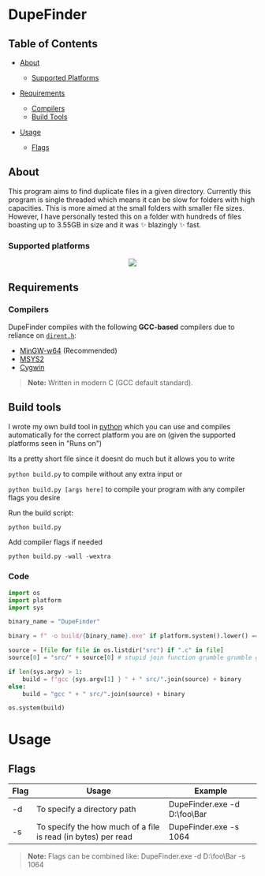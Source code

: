 # DupeFinder  

## Table of Contents  
- [About](#about)  
    - [Supported Platforms](#supported-platforms)  
- [Requirements](#requirements)  
  - [Compilers](#compilers)  
  - [Build Tools](#build-tools)  

- [Usage](#usage)  
  - [Flags](#flags)  

## About  
This program aims to find duplicate files in a given directory. Currently this program is single threaded which means it can be slow for folders with high capacities. This is more aimed at the small folders with smaller file sizes. However, I have personally tested this on a folder with hundreds of files boasting up to 3.55GB in size and it was ✨ blazingly ✨ fast.

### Supported platforms
<p align="center"> <img src="https://skillicons.dev/icons?i=windows,linux" /> </p>



## Requirements  

### Compilers  
DupeFinder compiles with the following **GCC-based** compilers due to reliance on [`dirent.h`](http://pubs.opengroup.org/onlinepubs/7908799/xsh/dirent.h.html):  
- [MinGW-w64](https://www.mingw-w64.org/) (Recommended)  
- [MSYS2](https://www.msys2.org/)  
- [Cygwin](https://www.cygwin.com/)  

> **Note:** Written in modern C (GCC default standard).  

## Build tools

I wrote my own build tool in [python](https://www.python.org/) which you can use and compiles automatically for the correct platform you are on (given the supported platforms seen in "Runs on")

Its a pretty short file since it doesnt do much but it allows you to write

``python build.py`` to compile without any extra input or 

``python build.py [args here]`` to compile your program with any compiler flags you desire

Run the build script:  
```sh
python build.py
```

Add compiler flags if needed
```
python build.py -wall -wextra
```
### Code

```py
import os
import platform
import sys

binary_name = "DupeFinder"

binary = f" -o build/{binary_name}.exe" if platform.system().lower() == "windows" else f" -o build/{binary_name}"

source = [file for file in os.listdir("src") if ".c" in file]
source[0] = "src/" + source[0] # stupid join function grumble grumble grumble

if len(sys.argv) > 1:
    build = f"gcc {sys.argv[1] } " + " src/".join(source) + binary
else:
    build = "gcc " + " src/".join(source) + binary

os.system(build)
```

# Usage

## Flags

| Flag    | Usage | Example |
| -------- | ------- |----- |
| -d  | To specify a directory path | DupeFinder.exe -d D:\foo\Bar |
| -s | To specify the how much of a file is read (in bytes) per read | DupeFinder.exe -s 1064 |

> **Note:** Flags can be combined like: DupeFinder.exe -d D:\foo\Bar -s 1064